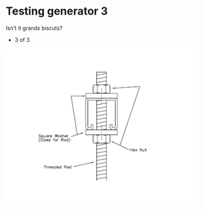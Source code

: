 # Testing generator 3

Isn't it grands biscuts?

- 3 of 3

![Screenshot 2025 07 06 at 2.54.43 PM](screenshot-2025-07-06-at-2.54.43-pm.png)

